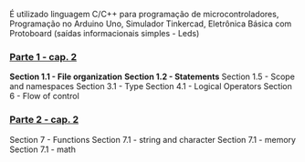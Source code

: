 É utilizado linguagem C/C++ para programação de microcontroladores, Programação no Arduino Uno, Simulador Tinkercad, Eletrônica Básica com Protoboard (saídas informacionais simples - Leds)

### [Parte 1 - cap. 2](https://en.wikibooks.org/wiki/C%2B%2B_Programming)

**Section 1.1 - File organization**
**Section 1.2 - Statements**
Section 1.5 - Scope and namespaces
Section 3.1 - Type
Section 4.1 - Logical Operators
Section 6 - Flow of control

### [Parte 2 - cap. 2](https://en.wikibooks.org/wiki/C%2B%2B_Programming)

Section 7 - Functions
Section 7.1 - string and character
Section 7.1 - memory
Section 7.1 - math